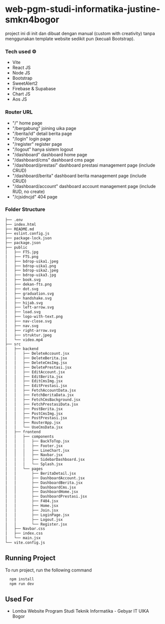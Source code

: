 
# web-pgm-studi-informatika-justine-smkn4bogor
project ini di init dan dibuat dengan manual (custom with creativity) tanpa menggunakan template website sedikit pun (kecuali Bootstrap).

### Tech used ⚙
- Vite
- React JS 
- Node JS
- Bootstrap
- SweetAlert2
- Firebase & Supabase
- Chart JS
- Aos JS

### Router URL 
- "/" home page
- "/bergabung" joining uika page
- "/berita/id" detail berita page
- "/login" login page
- "/register" register page
- "/logout" hanya sistem logout
- "/dashboard" dashboard home page
- "/dashboard/cms" dashboard cms page
- "/dashboard/prestasi" dashboard prestasi management page (include CRUD)
- "/dashboard/berita" dashboard berita management page (include CRUD)
- "/dashboard/account" dashboard account management page (include RUD, no create)
- "/cjsidncjd" 404 page

### Folder Structure
```bash
├── .env
├── index.html
├── README.md
├── eslint.config.js
├── package-lock.json
├── package.json
├── public
│   ├── FTS.jpg
│   ├── FTS.png
│   ├── bdrop-uika1.jpeg
│   ├── bdrop-uika1.png
│   ├── bdrop-uika2.jpeg
│   ├── bdrop-uika3.jpg
│   ├── book.svg
│   ├── dekan-fts.png
│   ├── dot.svg
│   ├── graduation.svg
│   ├── handshake.svg
│   ├── hijab.svg
│   ├── left-arrow.svg
│   ├── load.svg
│   ├── logo-with-text.png
│   ├── nav-close.svg
│   ├── nav.svg
│   ├── right-arrow.svg
│   ├── struktur.jpeg
│   └── video.mp4
├── src
│   ├── backend
│   │   ├── DeleteAccount.jsx
│   │   ├── DeleteBerita.jsx
│   │   ├── DeleteCmsImg.jsx
│   │   ├── DeletePrestasi.jsx
│   │   ├── EditAccount.jsx
│   │   ├── EditBerita.jsx
│   │   ├── EditCmsImg.jsx
│   │   ├── EditPrestasi.jsx
│   │   ├── FetchAccountData.jsx
│   │   ├── FetchBeritaData.jsx
│   │   ├── FetchCmsBackground.jsx
│   │   ├── FetchPrestasiData.jsx
│   │   ├── PostBerita.jsx
│   │   ├── PostCmsImg.jsx
│   │   ├── PostPrestasi.jsx
│   │   ├── RouterApp.jsx
│   │   └── UseCmsData.jsx
│   ├── frontend
│   │   ├── components
│   │   │   ├── BackToTop.jsx
│   │   │   ├── Footer.jsx
│   │   │   ├── LineChart.jsx
│   │   │   ├── Navbar.jsx
│   │   │   ├── SidebarDashboard.jsx
│   │   │   └── Splash.jsx
│   │   └── pages
│   │       ├── BeritaDetail.jsx
│   │       ├── DashboardAccount.jsx
│   │       ├── DashboardBerita.jsx
│   │       ├── DashboardCms.jsx
│   │       ├── DashboardHome.jsx
│   │       ├── DashboardPrestasi.jsx
│   │       ├── F404.jsx
│   │       ├── Home.jsx
│   │       ├── Join.jsx
│   │       ├── LoginPage.jsx
│   │       ├── Logout.jsx
│   │       └── Register.jsx
│   ├── Navbar.css
│   ├── index.css
│   └── main.jsx
└── vite.config.js
```
## Running Project

To run project, run the following command

```bash
  npm install
  npm run dev
```


## Used For
- Lomba Website Program Studi Teknik Informatika - Gebyar IT UIKA Bogor

